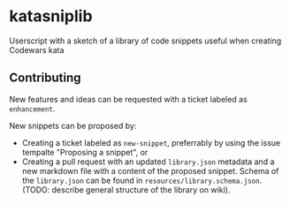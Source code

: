 # katasniplib
Userscript with a sketch of a library of code snippets useful when creating Codewars kata


## Contributing

New features and ideas can be requested with a ticket labeled as `enhancement`.

New snippets can be proposed by:
- Creating a ticket labeled as `new-snippet`, preferrably by using the issue tempalte "Proposing a snippet", or
- Creating a pull request with an updated `library.json` metadata and a new markdown file with a content of the proposed snippet. Schema of the `library.json` can be found in `resources/library.schema.json`. (TODO: describe general structure of the library on wiki).
